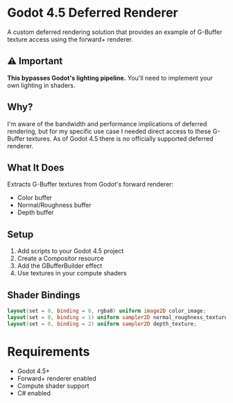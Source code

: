 # Godot 4.5 Deferred Renderer

A custom deferred rendering solution that provides an example of G-Buffer texture access using the forward+ renderer.

## ⚠️ Important

**This bypasses Godot's lighting pipeline.** You'll need to implement your own lighting in shaders.

## Why?

I'm aware of the bandwidth and performance implications of deferred rendering, but for my specific use case I needed direct access to these G-Buffer textures. As of Godot 4.5 there is no officially supported deferred renderer.

## What It Does

Extracts G-Buffer textures from Godot's forward renderer:
- Color buffer
- Normal/Roughness buffer
- Depth buffer

## Setup

1. Add scripts to your Godot 4.5 project
2. Create a Compositor resource
3. Add the GBufferBuilder effect
4. Use textures in your compute shaders

## Shader Bindings
```glsl
layout(set = 0, binding = 0, rgba8) uniform image2D color_image;
layout(set = 0, binding = 1) uniform sampler2D normal_roughness_texture;
layout(set = 0, binding = 2) uniform sampler2D depth_texture;
```

# Requirements
- Godot 4.5+
- Forward+ renderer enabled
- Compute shader support
- C# enabled
